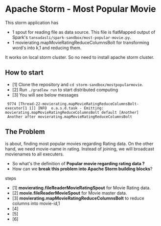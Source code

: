 # Apache Storm - Most Popular Movie

This storm application has
* 1 spout for reading file as data source. This file is flatMapped output of Spark's `tansudasli/spark-sandbox/most-popular-movie.py`. 
* 1 movierating.mapMovieRatingReduceColumnsBolt for transforming word's into k,1 and reducing them.

It works on local storm cluster. So no need to install apache storm cluster.

## How to start
- [1] Clone the repository and `cd storm-sandbox/mostpopularmovie`.
- [2] Run `./gradlew run` to start distributed computing
- [3] You will see below messages
 ```
  9774 [Thread-22-movierating.mapMovieRatingReduceColumnsBolt-executor[1 1]] INFO  o.a.s.d.task - Emitting: movierating.mapMovieRatingReduceColumnsBolt default [Another]
  Another after movierating.mapMovieRatingReduceColumnsBolt
  ```
  
## The Problem
 is about, finding most popular movies regarding Rating data. On the other hand, 
 we need movie-name in rating. Instead of joining, we will broadcast movienames to all executers.
 
* So what's the definition of **Popular movie regarding rating data ?**
* How can we **break this problem into Apache Storm building blocks**? 

steps
- [1] **movierating.fileReaderMovieRatingSpout** for Movie Rating data.  
- [2] **movie.fileReaderMovieSpout** for Movie master data.
- [3] **movierating.mapMovieRatingReduceColumnsBolt** to reduce columns into movie-id,1
- [4] 
- [5] 
- [6] 
